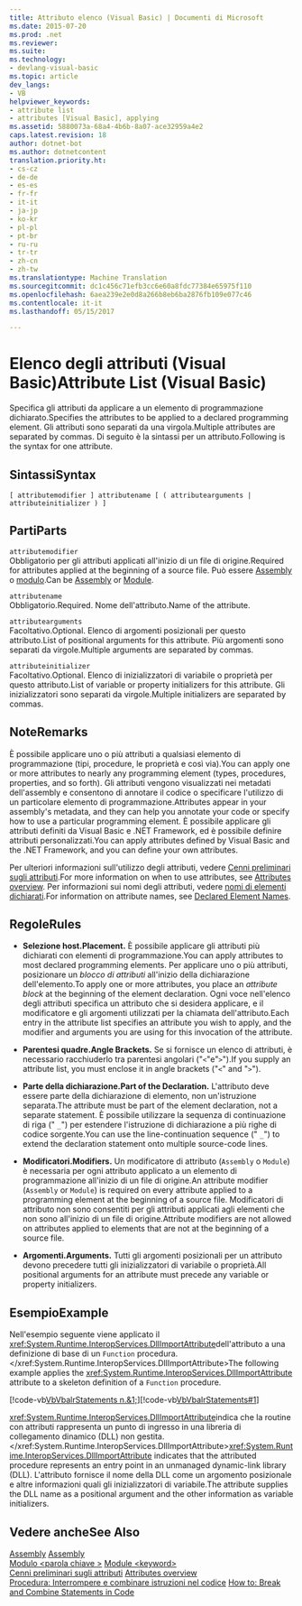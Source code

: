 ```yaml
---
title: Attributo elenco (Visual Basic) | Documenti di Microsoft
ms.date: 2015-07-20
ms.prod: .net
ms.reviewer: 
ms.suite: 
ms.technology:
- devlang-visual-basic
ms.topic: article
dev_langs:
- VB
helpviewer_keywords:
- attribute list
- attributes [Visual Basic], applying
ms.assetid: 5880073a-68a4-4b6b-8a07-ace32959a4e2
caps.latest.revision: 18
author: dotnet-bot
ms.author: dotnetcontent
translation.priority.ht:
- cs-cz
- de-de
- es-es
- fr-fr
- it-it
- ja-jp
- ko-kr
- pl-pl
- pt-br
- ru-ru
- tr-tr
- zh-cn
- zh-tw
ms.translationtype: Machine Translation
ms.sourcegitcommit: dc1c456c71efb3cc6e60a8fdc77384e65975f110
ms.openlocfilehash: 6aea239e2e0d8a266b8eb6ba2876fb109e077c46
ms.contentlocale: it-it
ms.lasthandoff: 05/15/2017

---
```

# <a name="attribute-list-visual-basic"></a><span data-ttu-id="fc5fb-102">Elenco degli attributi (Visual Basic)</span><span class="sxs-lookup"><span data-stu-id="fc5fb-102">Attribute List (Visual Basic)</span></span>
<span data-ttu-id="fc5fb-103">Specifica gli attributi da applicare a un elemento di programmazione dichiarato.</span><span class="sxs-lookup"><span data-stu-id="fc5fb-103">Specifies the attributes to be applied to a declared programming element.</span></span> <span data-ttu-id="fc5fb-104">Gli attributi sono separati da una virgola.</span><span class="sxs-lookup"><span data-stu-id="fc5fb-104">Multiple attributes are separated by commas.</span></span> <span data-ttu-id="fc5fb-105">Di seguito è la sintassi per un attributo.</span><span class="sxs-lookup"><span data-stu-id="fc5fb-105">Following is the syntax for one attribute.</span></span>  
  
## <a name="syntax"></a><span data-ttu-id="fc5fb-106">Sintassi</span><span class="sxs-lookup"><span data-stu-id="fc5fb-106">Syntax</span></span>  
  
```  
[ attributemodifier ] attributename [ ( attributearguments | attributeinitializer ) ]  
```  
  
## <a name="parts"></a><span data-ttu-id="fc5fb-107">Parti</span><span class="sxs-lookup"><span data-stu-id="fc5fb-107">Parts</span></span>  
 `attributemodifier`  
 <span data-ttu-id="fc5fb-108">Obbligatorio per gli attributi applicati all'inizio di un file di origine.</span><span class="sxs-lookup"><span data-stu-id="fc5fb-108">Required for attributes applied at the beginning of a source file.</span></span> <span data-ttu-id="fc5fb-109">Può essere [Assembly](../../../visual-basic/language-reference/modifiers/assembly.md) o [modulo](../../../visual-basic/language-reference/modifiers/module-keyword.md).</span><span class="sxs-lookup"><span data-stu-id="fc5fb-109">Can be [Assembly](../../../visual-basic/language-reference/modifiers/assembly.md) or [Module](../../../visual-basic/language-reference/modifiers/module-keyword.md).</span></span>  
  
 `attributename`  
 <span data-ttu-id="fc5fb-110">Obbligatorio.</span><span class="sxs-lookup"><span data-stu-id="fc5fb-110">Required.</span></span> <span data-ttu-id="fc5fb-111">Nome dell'attributo.</span><span class="sxs-lookup"><span data-stu-id="fc5fb-111">Name of the attribute.</span></span>  
  
 `attributearguments`  
 <span data-ttu-id="fc5fb-112">Facoltativo.</span><span class="sxs-lookup"><span data-stu-id="fc5fb-112">Optional.</span></span> <span data-ttu-id="fc5fb-113">Elenco di argomenti posizionali per questo attributo.</span><span class="sxs-lookup"><span data-stu-id="fc5fb-113">List of positional arguments for this attribute.</span></span> <span data-ttu-id="fc5fb-114">Più argomenti sono separati da virgole.</span><span class="sxs-lookup"><span data-stu-id="fc5fb-114">Multiple arguments are separated by commas.</span></span>  
  
 `attributeinitializer`  
 <span data-ttu-id="fc5fb-115">Facoltativo.</span><span class="sxs-lookup"><span data-stu-id="fc5fb-115">Optional.</span></span> <span data-ttu-id="fc5fb-116">Elenco di inizializzatori di variabile o proprietà per questo attributo.</span><span class="sxs-lookup"><span data-stu-id="fc5fb-116">List of variable or property initializers for this attribute.</span></span> <span data-ttu-id="fc5fb-117">Gli inizializzatori sono separati da virgole.</span><span class="sxs-lookup"><span data-stu-id="fc5fb-117">Multiple initializers are separated by commas.</span></span>  
  
## <a name="remarks"></a><span data-ttu-id="fc5fb-118">Note</span><span class="sxs-lookup"><span data-stu-id="fc5fb-118">Remarks</span></span>  
 <span data-ttu-id="fc5fb-119">È possibile applicare uno o più attributi a qualsiasi elemento di programmazione (tipi, procedure, le proprietà e così via).</span><span class="sxs-lookup"><span data-stu-id="fc5fb-119">You can apply one or more attributes to nearly any programming element (types, procedures, properties, and so forth).</span></span> <span data-ttu-id="fc5fb-120">Gli attributi vengono visualizzati nei metadati dell'assembly e consentono di annotare il codice o specificare l'utilizzo di un particolare elemento di programmazione.</span><span class="sxs-lookup"><span data-stu-id="fc5fb-120">Attributes appear in your assembly's metadata, and they can help you annotate your code or specify how to use a particular programming element.</span></span> <span data-ttu-id="fc5fb-121">È possibile applicare gli attributi definiti da Visual Basic e .NET Framework, ed è possibile definire attributi personalizzati.</span><span class="sxs-lookup"><span data-stu-id="fc5fb-121">You can apply attributes defined by Visual Basic and the .NET Framework, and you can define your own attributes.</span></span>  

 <span data-ttu-id="fc5fb-122">Per ulteriori informazioni sull'utilizzo degli attributi, vedere [Cenni preliminari sugli attributi](../../../visual-basic/programming-guide/concepts/attributes/index.md).</span><span class="sxs-lookup"><span data-stu-id="fc5fb-122">For more information on when to use attributes, see [Attributes overview](../../../visual-basic/programming-guide/concepts/attributes/index.md).</span></span> <span data-ttu-id="fc5fb-123">Per informazioni sui nomi degli attributi, vedere [nomi di elementi dichiarati](../../../visual-basic/programming-guide/language-features/declared-elements/declared-element-names.md).</span><span class="sxs-lookup"><span data-stu-id="fc5fb-123">For information on attribute names, see [Declared Element Names](../../../visual-basic/programming-guide/language-features/declared-elements/declared-element-names.md).</span></span>  
  
## <a name="rules"></a><span data-ttu-id="fc5fb-124">Regole</span><span class="sxs-lookup"><span data-stu-id="fc5fb-124">Rules</span></span>  
  
-   <span data-ttu-id="fc5fb-125">**Selezione host.**</span><span class="sxs-lookup"><span data-stu-id="fc5fb-125">**Placement.**</span></span> <span data-ttu-id="fc5fb-126">È possibile applicare gli attributi più dichiarati con elementi di programmazione.</span><span class="sxs-lookup"><span data-stu-id="fc5fb-126">You can apply attributes to most declared programming elements.</span></span> <span data-ttu-id="fc5fb-127">Per applicare uno o più attributi, posizionare un *blocco di attributi* all'inizio della dichiarazione dell'elemento.</span><span class="sxs-lookup"><span data-stu-id="fc5fb-127">To apply one or more attributes, you place an *attribute block* at the beginning of the element declaration.</span></span> <span data-ttu-id="fc5fb-128">Ogni voce nell'elenco degli attributi specifica un attributo che si desidera applicare, e il modificatore e gli argomenti utilizzati per la chiamata dell'attributo.</span><span class="sxs-lookup"><span data-stu-id="fc5fb-128">Each entry in the attribute list specifies an attribute you wish to apply, and the modifier and arguments you are using for this invocation of the attribute.</span></span>  
  
-   <span data-ttu-id="fc5fb-129">**Parentesi quadre.**</span><span class="sxs-lookup"><span data-stu-id="fc5fb-129">**Angle Brackets.**</span></span> <span data-ttu-id="fc5fb-130">Se si fornisce un elenco di attributi, è necessario racchiuderlo tra parentesi angolari ("`<`"e"`>`").</span><span class="sxs-lookup"><span data-stu-id="fc5fb-130">If you supply an attribute list, you must enclose it in angle brackets ("`<`" and "`>`").</span></span>  
  
-   <span data-ttu-id="fc5fb-131">**Parte della dichiarazione.**</span><span class="sxs-lookup"><span data-stu-id="fc5fb-131">**Part of the Declaration.**</span></span> <span data-ttu-id="fc5fb-132">L'attributo deve essere parte della dichiarazione di elemento, non un'istruzione separata.</span><span class="sxs-lookup"><span data-stu-id="fc5fb-132">The attribute must be part of the element declaration, not a separate statement.</span></span> <span data-ttu-id="fc5fb-133">È possibile utilizzare la sequenza di continuazione di riga (" `_`") per estendere l'istruzione di dichiarazione a più righe di codice sorgente.</span><span class="sxs-lookup"><span data-stu-id="fc5fb-133">You can use the line-continuation sequence (" `_`") to extend the declaration statement onto multiple source-code lines.</span></span>  
  
-   <span data-ttu-id="fc5fb-134">**Modificatori.**</span><span class="sxs-lookup"><span data-stu-id="fc5fb-134">**Modifiers.**</span></span> <span data-ttu-id="fc5fb-135">Un modificatore di attributo (`Assembly` o `Module`) è necessaria per ogni attributo applicato a un elemento di programmazione all'inizio di un file di origine.</span><span class="sxs-lookup"><span data-stu-id="fc5fb-135">An attribute modifier (`Assembly` or `Module`) is required on every attribute applied to a programming element at the beginning of a source file.</span></span> <span data-ttu-id="fc5fb-136">Modificatori di attributo non sono consentiti per gli attributi applicati agli elementi che non sono all'inizio di un file di origine.</span><span class="sxs-lookup"><span data-stu-id="fc5fb-136">Attribute modifiers are not allowed on attributes applied to elements that are not at the beginning of a source file.</span></span>  
  
-   <span data-ttu-id="fc5fb-137">**Argomenti.**</span><span class="sxs-lookup"><span data-stu-id="fc5fb-137">**Arguments.**</span></span> <span data-ttu-id="fc5fb-138">Tutti gli argomenti posizionali per un attributo devono precedere tutti gli inizializzatori di variabile o proprietà.</span><span class="sxs-lookup"><span data-stu-id="fc5fb-138">All positional arguments for an attribute must precede any variable or property initializers.</span></span>  
  
## <a name="example"></a><span data-ttu-id="fc5fb-139">Esempio</span><span class="sxs-lookup"><span data-stu-id="fc5fb-139">Example</span></span>  
 <span data-ttu-id="fc5fb-140">Nell'esempio seguente viene applicato il <xref:System.Runtime.InteropServices.DllImportAttribute>dell'attributo a una definizione di base di un `Function` procedura.</xref:System.Runtime.InteropServices.DllImportAttribute></span><span class="sxs-lookup"><span data-stu-id="fc5fb-140">The following example applies the <xref:System.Runtime.InteropServices.DllImportAttribute> attribute to a skeleton definition of a `Function` procedure.</span></span>  
  
 <span data-ttu-id="fc5fb-141">[!code-vb[VbVbalrStatements n.&1;](../../../visual-basic/language-reference/error-messages/codesnippet/VisualBasic/attribute-list_1.vb)]</span><span class="sxs-lookup"><span data-stu-id="fc5fb-141">[!code-vb[VbVbalrStatements#1](../../../visual-basic/language-reference/error-messages/codesnippet/VisualBasic/attribute-list_1.vb)]</span></span>  
  
 <span data-ttu-id="fc5fb-142"><xref:System.Runtime.InteropServices.DllImportAttribute>indica che la routine con attributi rappresenta un punto di ingresso in una libreria di collegamento dinamico (DLL) non gestita.</xref:System.Runtime.InteropServices.DllImportAttribute></span><span class="sxs-lookup"><span data-stu-id="fc5fb-142"><xref:System.Runtime.InteropServices.DllImportAttribute> indicates that the attributed procedure represents an entry point in an unmanaged dynamic-link library (DLL).</span></span> <span data-ttu-id="fc5fb-143">L'attributo fornisce il nome della DLL come un argomento posizionale e altre informazioni quali gli inizializzatori di variabile.</span><span class="sxs-lookup"><span data-stu-id="fc5fb-143">The attribute supplies the DLL name as a positional argument and the other information as variable initializers.</span></span>  
  
## <a name="see-also"></a><span data-ttu-id="fc5fb-144">Vedere anche</span><span class="sxs-lookup"><span data-stu-id="fc5fb-144">See Also</span></span>  
 <span data-ttu-id="fc5fb-145">[Assembly](../../../visual-basic/language-reference/modifiers/assembly.md) </span><span class="sxs-lookup"><span data-stu-id="fc5fb-145">[Assembly](../../../visual-basic/language-reference/modifiers/assembly.md) </span></span>  
<span data-ttu-id="fc5fb-146"> [Modulo \<parola chiave >](../../../visual-basic/language-reference/modifiers/module-keyword.md) </span><span class="sxs-lookup"><span data-stu-id="fc5fb-146"> [Module \<keyword>](../../../visual-basic/language-reference/modifiers/module-keyword.md) </span></span>  
<span data-ttu-id="fc5fb-147"> [Cenni preliminari sugli attributi](../../../visual-basic/programming-guide/concepts/attributes/index.md) </span><span class="sxs-lookup"><span data-stu-id="fc5fb-147"> [Attributes overview](../../../visual-basic/programming-guide/concepts/attributes/index.md) </span></span>  
<span data-ttu-id="fc5fb-148"> [Procedura: Interrompere e combinare istruzioni nel codice](../../../visual-basic/programming-guide/program-structure/how-to-break-and-combine-statements-in-code.md)</span><span class="sxs-lookup"><span data-stu-id="fc5fb-148"> [How to: Break and Combine Statements in Code](../../../visual-basic/programming-guide/program-structure/how-to-break-and-combine-statements-in-code.md)</span></span>

